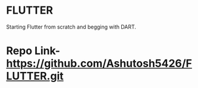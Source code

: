 # FLUTTER
Starting Flutter from scratch and begging with DART.

# Repo Link- https://github.com/Ashutosh5426/FLUTTER.git